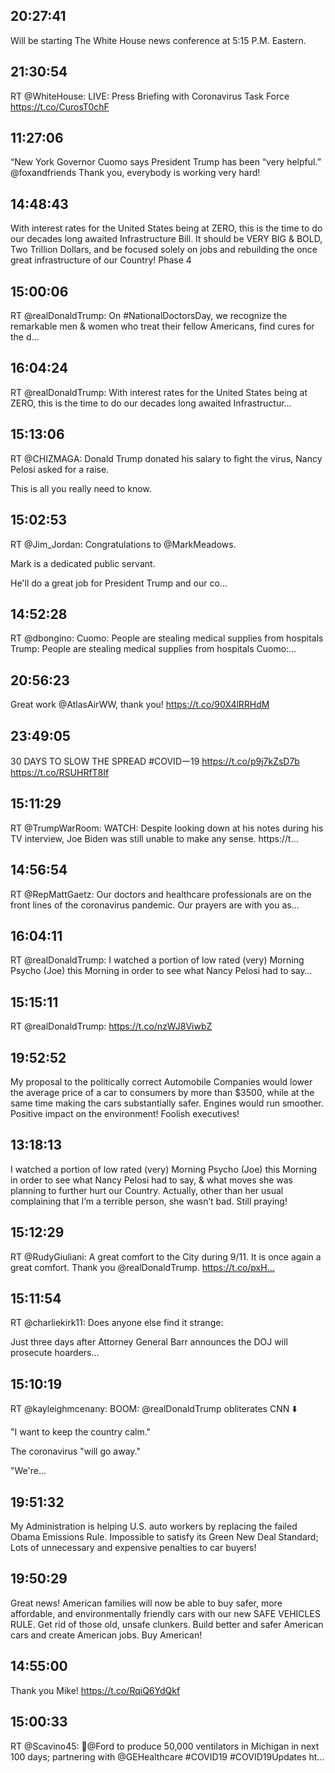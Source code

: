 ## 20:27:41
Will be starting The White House news conference at 5:15 P.M. Eastern.
## 21:30:54
RT @WhiteHouse: LIVE: Press Briefing with Coronavirus Task Force https://t.co/CurosT0chF
## 11:27:06
“New York Governor Cuomo says President Trump has been “very helpful.” @foxandfriends  Thank you, everybody is working very hard!
## 14:48:43
With interest rates for the United States being at ZERO, this is the time to do our decades long awaited Infrastructure Bill. It should be VERY BIG &amp; BOLD, Two Trillion Dollars, and be focused solely on jobs and rebuilding the once great infrastructure of our Country! Phase 4
## 15:00:06
RT @realDonaldTrump: On #NationalDoctorsDay, we recognize the remarkable men &amp; women who treat their fellow Americans, find cures for the d…
## 16:04:24
RT @realDonaldTrump: With interest rates for the United States being at ZERO, this is the time to do our decades long awaited Infrastructur…
## 15:13:06
RT @CHIZMAGA: Donald Trump donated his salary to fight the virus, Nancy Pelosi asked for a raise.

This is all you really need to know.
## 15:02:53
RT @Jim_Jordan: Congratulations to @MarkMeadows.

Mark is a dedicated public servant. 

He'll do a great job for President Trump and our co…
## 14:52:28
RT @dbongino: Cuomo: People are stealing medical supplies from hospitals
Trump: People are stealing medical supplies from hospitals
Cuomo:…
## 20:56:23
Great work @AtlasAirWW, thank you! https://t.co/90X4lRRHdM
## 23:49:05
30 DAYS TO SLOW THE SPREAD
#COVIDー19 https://t.co/p9j7kZsD7b https://t.co/RSUHRfT8If
## 15:11:29
RT @TrumpWarRoom: WATCH: Despite looking down at his notes during his TV interview, Joe Biden was still unable to make any sense. https://t…
## 14:56:54
RT @RepMattGaetz: Our doctors and healthcare professionals are on the front lines of the coronavirus pandemic. Our prayers are with you as…
## 16:04:11
RT @realDonaldTrump: I watched a portion of low rated (very) Morning Psycho (Joe) this Morning in order to see what Nancy Pelosi had to say…
## 15:15:11
RT @realDonaldTrump: https://t.co/nzWJ8ViwbZ
## 19:52:52
My proposal to the politically correct Automobile Companies would lower the average price of a car to consumers by more than $3500, while at the same time making the cars substantially safer. Engines would run smoother. Positive impact on the environment! Foolish executives!
## 13:18:13
I watched a portion of low rated (very) Morning Psycho (Joe) this Morning in order to see what Nancy Pelosi had to say, &amp; what moves she was planning to further hurt our Country. Actually, other than her usual complaining that I’m a terrible person, she wasn’t bad. Still praying!
## 15:12:29
RT @RudyGiuliani: A great comfort to the City during 9/11. It is once again a great comfort. Thank you ⁦@realDonaldTrump⁩. https://t.co/pxH…
## 15:11:54
RT @charliekirk11: Does anyone else find it strange:

Just three days after Attorney General Barr announces the DOJ will prosecute hoarders…
## 15:10:19
RT @kayleighmcenany: BOOM: @realDonaldTrump obliterates CNN ⬇️

"I want to keep the country calm."

The coronavirus "will go away."

"We're…
## 19:51:32
My Administration is helping U.S. auto workers by replacing the failed Obama Emissions Rule. Impossible to satisfy its Green New Deal Standard; Lots of unnecessary and expensive penalties to car buyers!
## 19:50:29
Great news! American families will now be able to buy safer, more affordable, and environmentally friendly cars with our new SAFE VEHICLES RULE. Get rid of those old, unsafe clunkers. Build better and safer American cars and create American jobs. Buy American!
## 14:55:00
Thank you Mike! https://t.co/RqiQ6YdQkf
## 15:00:33
RT @Scavino45: 🚨@Ford to produce 50,000 ventilators in Michigan in next 100 days; partnering with @GEHealthcare
#COVID19 #COVID19Updates
ht…
